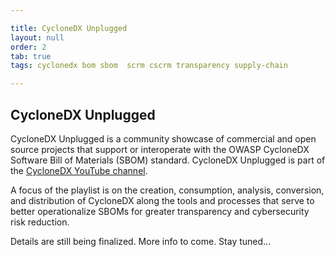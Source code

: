 ```yaml
---

title: CycloneDX Unplugged
layout: null
order: 2
tab: true
tags: cyclonedx bom sbom  scrm cscrm transparency supply-chain

---
```


## CycloneDX Unplugged

CycloneDX Unplugged is a community showcase of commercial and open source projects that support or interoperate with 
the OWASP CycloneDX Software Bill of Materials (SBOM) standard. CycloneDX Unplugged is part of the 
[CycloneDX YouTube channel](https://www.youtube.com/channel/UCcUKDc0izYoyQKdzAsraoUQ).

A focus of the playlist is on the creation, consumption, analysis, conversion, and distribution of CycloneDX along the 
tools and processes that serve to better operationalize SBOMs for greater transparency and cybersecurity risk reduction.

Details are still being finalized. More info to come. Stay tuned...